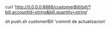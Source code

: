 curl 'http://0.0.0.0:8888/customerBill/bill/?bill.accountId=string&bill.quantity=string'


sh push.sh customerBill 'commit de actualizacion'


